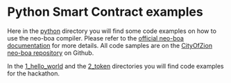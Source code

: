 # Python Smart Contract examples

Here in the [python](https://github.com/NeoBlocks/hackathon/tree/master/examples/python) directory you will find some code examples on how to use the neo-boa compiler. Please refer to the [official neo-boa documentation](https://neo-boa.readthedocs.io/en/latest/) for more details.
All code samples are on the [CityOfZion neo-boa repository](https://github.com/CityOfZion/neo-boa) on Github.

In the [1_hello_world](https://github.com/NeoBlocks/hackathon/tree/master/examples/1_hello_world) and the [2_token](https://github.com/NeoBlocks/hackathon/tree/master/examples/2_token) directories you will find code examples for the hackathon.
